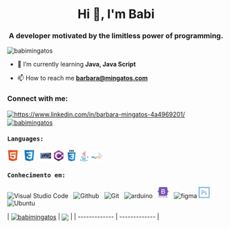 <h1 align="center">Hi 👋, I'm Babi </h1>
<h3 align="center">A developer motivated by the limitless power of programming.</h3>
<p align="left"> <img
        src="https://komarev.com/ghpvc/?username=babimingatos&label=Profile%20views&color=0e75b6&style=flat"
        alt="babimingatos" /> </p>

- 🌱 I’m currently learning **Java, Java Script**

- 📫 How to reach me **barbara@mingatos.com**

<h3 align="left">Connect with me:</h3>
<p align="left">
    <a href="https://linkedin.com/in/barbara-mingatos-4a4969201/" target="blank"><img align="center"
            src="https://raw.githubusercontent.com/rahuldkjain/github-profile-readme-generator/master/src/images/icons/Social/linked-in-alt.svg"
            alt="https://www.linkedin.com/in/barbara-mingatos-4a4969201/" height="30" width="40" /></a>
    <a href="https://instagram.com/babimingatos" target="blank"><img align="center"
            src="https://raw.githubusercontent.com/rahuldkjain/github-profile-readme-generator/master/src/images/icons/Social/instagram.svg"
            alt="babimingatos" height="30" width="40" /></a>
</p>

#### <kbd>Languages:</kbd><br>
<img height="26" title="HTML" alt="HTML"
    src="https://raw.githubusercontent.com/devicons/devicon/master/icons/html5/html5-original.svg"> &nbsp;
<img height="26" title="CSS" alt="CSS"
    src="https://raw.githubusercontent.com/devicons/devicon/master/icons/css3/css3-original.svg"> &nbsp;
<img height="26" src="https://raw.githubusercontent.com/devicons/devicon/master/icons/php/php-original.svg" alt="php">
<img src="https://raw.githubusercontent.com/devicons/devicon/master/icons/csharp/csharp-original.svg" alt="csharp"
    height="26">
<img src="https://raw.githubusercontent.com/devicons/devicon/master/icons/css3/css3-original-wordmark.svg" alt="css3"
    height="26" />
<img src="https://raw.githubusercontent.com/devicons/devicon/master/icons/java/java-original.svg" alt="java"
    height="26" /> </a>
<img src="https://raw.githubusercontent.com/devicons/devicon/master/icons/mysql/mysql-original-wordmark.svg" alt="mysql"
    height="26" />

#### <kbd>Conhecimento em: </kbd><br>
<img height="26" title="Visual Studio Code" alt="Visual Studio Code"
    src="https://cdn.jsdelivr.net/gh/devicons/devicon/icons/vscode/vscode-original.svg"> &nbsp;
<img height="26" title="Github" alt="Github"
    src="https://cdn.jsdelivr.net/gh/devicons/devicon/icons/github/github-original.svg"> &nbsp;
<img height="26" title="Git" alt="Git" src="https://cdn.jsdelivr.net/gh/devicons/devicon/icons/git/git-original.svg">
&nbsp;
<img height="26" src="https://cdn.worldvectorlogo.com/logos/arduino-1.svg" alt="arduino"> &nbsp;
<img src="https://raw.githubusercontent.com/devicons/devicon/master/icons/bootstrap/bootstrap-plain-wordmark.svg"
    alt="bootstrap" height="26"> &nbsp;
<img src="https://www.vectorlogo.zone/logos/figma/figma-icon.svg" alt="figma" height="26">
<img src="https://raw.githubusercontent.com/devicons/devicon/master/icons/photoshop/photoshop-line.svg" alt="photoshop"
    height="26"> &nbsp;
<img src="https://user-images.githubusercontent.com/72284498/185923979-8424e11f-42c4-4e44-9bd6-d69116b3fd14.png"
    alt="Ubuntu" height="26">


| <a href="https://github.com/babimingatos/github-readme-stats"><img align="center"
        src="https://github-readme-stats.vercel.app/api?username=babimingatos&show_icons=true&include_all_commits=true&theme=buefy&hide_border=true"
        alt="babimingatos" /></a> | <a href="https://github.com/babimingatos/github-readme-stats"><img align="center"
        src="https://github-readme-stats.vercel.app/api/top-langs/?username=babimingatos&layout=compact&theme=buefy&hide_border=true" /></a>
|
| ------------- | ------------- |
